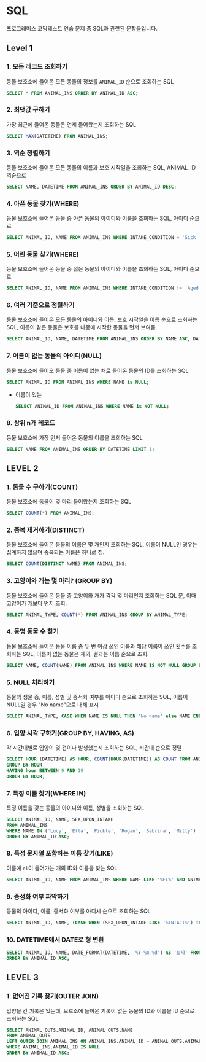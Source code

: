 # SQL

프로그래머스 코딩테스트 연습 문제 중 SQL과 관련된 문항들입니다.

## Level 1

### 1. 모든 레코드 조회하기

동물 보호소에 들어온 모든 동물의 정보를 `ANIMAL_ID` 순으로 조회하는 SQL

```sql
SELECT * FROM ANIMAL_INS ORDER BY ANIMAL_ID ASC;
```



### 2. 최댓값 구하기

가장 최근에 들어온 동물은 언제 들어왔는지 조회하는 SQL

```sql
SELECT MAX(DATETIME) FROM ANIMAL_INS;
```



### 3. 역순 정렬하기

동물 보호소에 들어온 모든 동물의 이름과 보호 시작일을 조회하는 SQL, ANIMAL_ID 역순으로

```sql
SELECT NAME, DATETIME FROM ANIMAL_INS ORDER BY ANIMAL_ID DESC;
```



### 4. 아픈 동물 찾기(WHERE)

동물 보호소에 들어온 동물 중 아픈 동물의 아이디와 이름을 조회하는 SQL, 아이디 순으로

```sql
SELECT ANIMAL_ID, NAME FROM ANIMAL_INS WHERE INTAKE_CONDITION = 'Sick' ORDER BY ANIMAL_ID;
```



### 5. 어린 동물 찾기(WHERE)

동물 보호소에 들어온 동물 중 젊은 동물의 아이디와 이름을 조회하는 SQL, 아이디 순으로

```sql
SELECT ANIMAL_ID, NAME FROM ANIMAL_INS WHERE INTAKE_CONDITION != 'Aged' ORDER BY ANIMAL_ID;
```



### 6. 여러 기준으로 정렬하기

동물 보호소에 들어온 모든 동물의 아이디와 이름, 보호 시작일을 이름 순으로 조회하는 SQL, 이름이 같은 동물은 보호를 나중에 시작한 동물을 먼저 보여줌.

```sql
SELECT ANIMAL_ID, NAME, DATETIME FROM ANIMAL_INS ORDER BY NAME ASC, DATETIME DESC;
```



### 7. 이름이 없는 동물의 아이디(NULL)

동물 보호소에 들어오 동물 중 이름이 없는 채로 들어온 동물의 ID를 조회하는 SQL

```sql
SELECT ANIMAL_ID FROM ANIMAL_INS WHERE NAME is NULL;
```

- 이름이 있는

  ```sql
  SELECT ANIMAL_ID FROM ANIMAL_INS WHERE NAME is NOT NULL;
  ```

  

### 8. 상위 n개 레코드

동물 보호소에 가장 먼저 들어온 동물의 이름을 조회하는 SQL

```sql
SELECT NAME FROM ANIMAL_INS ORDER BY DATETIME LIMIT 1;
```



## LEVEL 2

### 1. 동물 수 구하기(COUNT)

동물 보호소에 동물이 몇 마리 들어왔는지 조회하는 SQL

```sql
SELECT COUNT(*) FROM ANIMAL_INS;
```



### 2. 중복 제거하기(DISTINCT)

동물 보호소에 들어온 동물의 이름은 몇 개인지 조회하는 SQL, 이름이 NULL인 경우는 집계하지 않으며 중복되는 이름은 하나로 침.

```sql
SELECT COUNT(DISTINCT NAME) FROM ANIMAL_INS;
```



### 3. 고양이와 개는 몇 마리? (GROUP BY)

동물 보호소에 들어온 동물 중 고양이와 개가 각각 몇 마리인지 조회하는 SQL 문, 이때 고양이가 개보다 먼저 조회.

```sql
SELECT ANIMAL_TYPE, COUNT(*) FROM ANIMAL_INS GROUP BY ANIMAL_TYPE;
```



### 4. 동명 동물 수 찾기

동물 보호소에 들어온 동물 이름 중 두 번 이상 쓰인 이름과 해당 이름이 쓰인 횟수를 조회하는 SQL, 이름이 없는 동물은 제외, 결과는 이름 순으로 조회.

```sql
SELECT NAME, COUNT(NAME) FROM ANIMAL_INS WHERE NAME IS NOT NULL GROUP BY NAME HAVING COUNT(NAME) >= 2;
```



### 5. NULL 처리하기

동물의 생물 종, 이름, 성별 및 중서화 여부를 아이디 순으로 조회하는 SQL, 이름이 NULL일 경우 "No name"으로 대체 표시

```sql
SELECT ANIMAL_TYPE, CASE WHEN NAME IS NULL THEN 'No name' else NAME END NAME, SEX_UPON_INTAKE FROM ANIMAL_INS;
```



### 6. 입양 시각 구하기(GROUP BY, HAVING, AS)

각 시간대별로 입양이 몇 건이나 발생했는지 조회하는 SQL, 시간대 순으로 정렬

```sql
SELECT HOUR (DATETIME) AS HOUR, COUNT(HOUR(DATETIME)) AS COUNT FROM ANIMAL_OUTS
GROUP BY HOUR
HAVING hour BETWEEN 9 AND 19
ORDER BY HOUR;
```



### 7. 특정 이름 찾기(WHERE IN)

특정 이름을 갖는 동물의 아이디와 이름, 성별을 조회하는 SQL

```sql
SELECT ANIMAL_ID, NAME, SEX_UPON_INTAKE
FROM ANIMAL_INS
WHERE NAME IN ('Lucy', 'Ella', 'Pickle', 'Rogan', 'Sabrina', 'Mitty')
ORDER BY ANIMAL_ID ASC;
```



### 8. 특정 문자열 포함하는 이름 찾기(LIKE)

이름에 `el`이 들어가는 개의 ID와 이름을 찾는 SQL

```sql
SELECT ANIMAL_ID, NAME FROM ANIMAL_INS WHERE NAME LIKE '%EL%' AND ANIMAL_TYPE LIKE 'Dog' ORDER BY NAME;
```



### 9. 중성화 여부 파악하기

동물의 아이디, 이름, 중서화 여부를 아디시 순으로 조회하는 SQL

```sql
SELECT ANIMAL_ID, NAME, (CASE WHEN (SEX_UPON_INTAKE LIKE '%INTACT%') THEN 'X' ELSE 'O' END) as '중성화' FROM ANIMAL_INS ORDER BY ANIMAL_ID ASC;
```



### 10. DATETIME에서 DATE로 형 변환

```sql
SELECT ANIMAL_ID, NAME, DATE_FORMAT(DATETIME, '%Y-%m-%d') AS '날짜' FROM ANIMAL_INS 
ORDER BY ANIMAL_ID ASC;
```



## LEVEL 3

### 1. 없어진 기록 찾기(OUTER JOIN)

입양을 간 기록은 있는데, 보호소에 들어온 기록이 없는 동물의 ID와 이름을 ID 순으로 조회하는 SQL

```sql
SELECT ANIMAL_OUTS.ANIMAL_ID, ANIMAL_OUTS.NAME 
FROM ANIMAL_OUTS
LEFT OUTER JOIN ANIMAL_INS ON ANIMAL_INS.ANIMAL_ID = ANIMAL_OUTS.ANIMAL_ID 
WHERE ANIMAL_INS.ANIMAL_ID IS NULL
ORDER BY ANIMAL_ID ASC;
```

